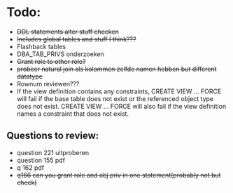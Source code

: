 # Todo:
  -  ~~DDL statements alter stuff checken~~
  - ~~Includes global tables and stuff I think???~~
  - Flashback tables
  - DBA_TAB_PRIVS onderzoeken
  - ~~Grant role to other role?~~
  - ~~probeer natural join als kolommen zelfde namen hebben but different datatype~~
  - Rownum reviewen???
  - If the view definition contains any constraints, CREATE VIEW ... FORCE will fail if the base table does not exist or the referenced object type does not exist. CREATE VIEW ... FORCE will also fail if the view definition names a constraint that does not exist.


  ## Questions to review:
  - question 221 uitproberen
  - question 155 pdf
  - q 162 pdf
  - ~~q166 can you grant role and obj priv in one statement(probably not but check)~~